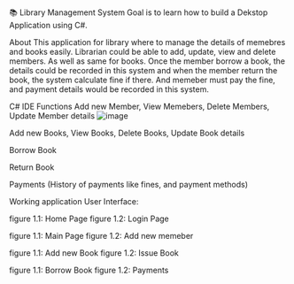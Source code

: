 📚 Library Management System
Goal is to learn how to build a Dekstop Application using C#.

About
This application for library where to manage the details of memebres and books easily. Librarian could be able to add, update, view and delete members. As well as same for books. Once the member borrow a book, the details could be recorded in this system and when the member return the book, the system calculate fine if there. And memeber must pay the fine, and payment details would be recorded in this system.

C#
IDE
Functions
Add new Member, View Memebers, Delete Members, Update Member details
![image](https://github.com/nuru18/desktop-application-with-database-c-/assets/81522396/91c8d04c-04ee-489d-bf58-18fcc6af6577)


Add new Books, View Books, Delete Books, Update Book details


Borrow Book

Return Book

Payments (History of payments like fines, and payment methods)

Working application User Interface:

figure 1.1: Home Page	figure 1.2: Login Page

figure 1.1: Main Page	figure 1.2: Add new memeber

figure 1.1: Add new Book	figure 1.2: Issue Book

figure 1.1: Borrow Book	figure 1.2: Payments
